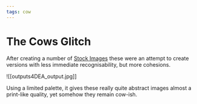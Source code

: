 ```yaml
---
tags: cow
---
```


# The Cows Glitch

After creating a number of [Stock Images](../stock-images/StockImages.md) these were an attempt to create versions with less immediate recognisability, but more cohesions. 

![[outputs4DEA_output.jpg]]

Using a limited palette, it gives these really quite abstract images almost a print-like quality, yet somehow they remain cow-ish.